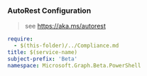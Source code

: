 ### AutoRest Configuration

> see https://aka.ms/autorest

``` yaml
require:
  - $(this-folder)/../Compliance.md
title: $(service-name)
subject-prefix: 'Beta'
namespace: Microsoft.Graph.Beta.PowerShell
```
